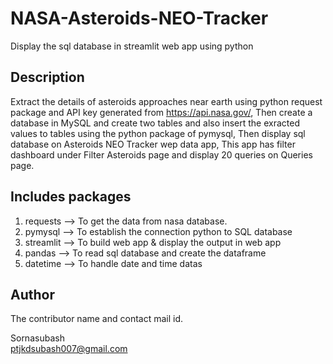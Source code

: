 # NASA-Asteroids-NEO-Tracker
Display the sql database in streamlit web app using python
## Description
Extract the details of asteroids approaches near earth using python request package and API key generated from https://api.nasa.gov/, Then create a database in MySQL and create two tables and also insert the exracted values to tables using the python package of pymysql, Then display sql database on Asteroids NEO Tracker wep data app, This app has filter dashboard under Filter Asteroids page and display 20 queries on Queries page.
## Includes packages
1. requests --> To get the data from nasa database.
2. pymysql  --> To establish the connection python to SQL database
3. streamlit --> To build web app & display the output in web app
4. pandas    --> To read sql database and create the dataframe
5. datetime  --> To handle date and time datas

## Author
The contributor name and contact mail id.

 Sornasubash  
 ptjkdsubash007@gmail.com
